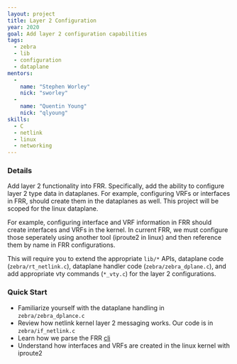 ```yaml
---
layout: project
title: Layer 2 Configuration
year: 2020
goal: Add layer 2 configuration capabilities
tags:
  - zebra
  - lib
  - configuration
  - dataplane
mentors:
  -
    name: "Stephen Worley"
    nick: "sworley"
  -
    name: "Quentin Young"
    nick: "qlyoung"
skills:
  - C
  - netlink
  - linux
  - networking
---
```


### Details
Add layer 2 functionality into FRR. Specifically, add the ability to configure layer 2 type data in dataplanes. For example, configuring VRFs or interfaces in FRR, should create them in the dataplanes as well. This project will be scoped for the linux dataplane.

For example, configuring interface and VRF information in FRR should create interfaces and VRFs in the kernel. In current FRR, we must configure those seperately using another tool (iproute2 in linux) and then reference them by name in FRR configurations.

This will require you to extend the appropriate `lib/*` APIs, dataplane code (`zebra/rt_netlink.c`), dataplane handler code (`zebra/zebra_dplane.c`), and add appropriate vty commands (`*_vty.c`) for the layer 2 configurations.


### Quick Start
  - Familiarize yourself with the dataplane handling in `zebra/zebra_dplance.c`
  - Review how netlink kernel layer 2 messaging works. Our code is in `zebra/if_netlink.c`
  - Learn how we parse the FRR [cli](http://docs.frrouting.org/projects/dev-guide/en/latest/cli.html#command-line-interface)
  - Understand how interfaces and VRFs are created in the linux kernel with iproute2
